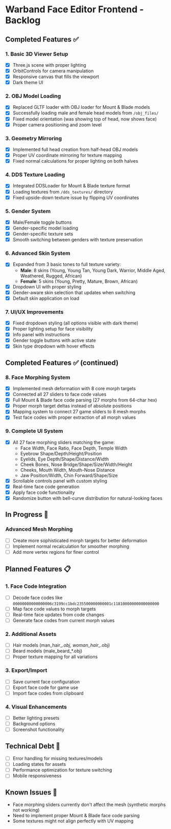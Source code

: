 # Warband Face Editor Frontend - Backlog

## Completed Features ✅

### 1. Basic 3D Viewer Setup
- [x] Three.js scene with proper lighting
- [x] OrbitControls for camera manipulation
- [x] Responsive canvas that fills the viewport
- [x] Dark theme UI

### 2. OBJ Model Loading
- [x] Replaced GLTF loader with OBJ loader for Mount & Blade models
- [x] Successfully loading male and female head models from `/obj_files/`
- [x] Fixed model orientation (was showing top of head, now shows face)
- [x] Proper camera positioning and zoom level

### 3. Geometry Mirroring
- [x] Implemented full head creation from half-head OBJ models
- [x] Proper UV coordinate mirroring for texture mapping
- [x] Fixed normal calculations for proper lighting on both halves

### 4. DDS Texture Loading
- [x] Integrated DDSLoader for Mount & Blade texture format
- [x] Loading textures from `/dds_textures/` directory
- [x] Fixed upside-down texture issue by flipping UV coordinates

### 5. Gender System
- [x] Male/Female toggle buttons
- [x] Gender-specific model loading
- [x] Gender-specific texture sets
- [x] Smooth switching between genders with texture preservation

### 6. Advanced Skin System
- [x] Expanded from 3 basic tones to full texture variety:
  - **Male**: 8 skins (Young, Young Tan, Young Dark, Warrior, Middle Aged, Weathered, Rugged, African)
  - **Female**: 5 skins (Young, Pretty, Mature, Brown, African)
- [x] Dropdown UI with proper styling
- [x] Gender-aware skin selection that updates when switching
- [x] Default skin application on load

### 7. UI/UX Improvements
- [x] Fixed dropdown styling (all options visible with dark theme)
- [x] Proper lighting setup for face visibility
- [x] Info panel with instructions
- [x] Gender toggle buttons with active state
- [x] Skin type dropdown with hover effects

## Completed Features ✅ (continued)

### 8. Face Morphing System
- [x] Implemented mesh deformation with 8 core morph targets
- [x] Connected all 27 sliders to face code values
- [x] Full Mount & Blade face code parsing (27 morphs from 64-char hex)
- [x] Proper morph target deltas instead of absolute positions
- [x] Mapping system to connect 27 game sliders to 8 mesh morphs
- [x] Test face codes with proper extraction of all morph values

### 9. Complete UI System
- [x] All 27 face morphing sliders matching the game:
  - Face Width, Face Ratio, Face Depth, Temple Width
  - Eyebrow Shape/Depth/Height/Position
  - Eyelids, Eye Depth/Shape/Distance/Width
  - Cheek Bones, Nose Bridge/Shape/Size/Width/Height
  - Cheeks, Mouth Width, Mouth-Nose Distance
  - Jaw Position/Width, Chin Forward/Shape/Size
- [x] Scrollable controls panel with custom styling
- [x] Real-time face code generation
- [x] Apply face code functionality
- [x] Randomize button with bell-curve distribution for natural-looking faces

## In Progress 🚧

### Advanced Mesh Morphing
- [ ] Create more sophisticated morph targets for better deformation
- [ ] Implement normal recalculation for smoother morphing
- [ ] Add more vertex regions for finer control

## Planned Features 📋

### 1. Face Code Integration
- [ ] Decode face codes like `00000000000000006c3199cc1bdc235500000000001c11810000000000000000`
- [ ] Map face code values to morph targets
- [ ] Real-time face updates from code changes
- [ ] Generate face codes from current morph values

### 2. Additional Assets
- [ ] Hair models (man_hair_*.obj, woman_hair_*.obj)
- [ ] Beard models (male_beard_*.obj)
- [ ] Proper texture mapping for all variations

### 3. Export/Import
- [ ] Save current face configuration
- [ ] Export face code for game use
- [ ] Import face codes from clipboard

### 4. Visual Enhancements
- [ ] Better lighting presets
- [ ] Background options
- [ ] Screenshot functionality

## Technical Debt 🔧

- [ ] Error handling for missing textures/models
- [ ] Loading states for assets
- [ ] Performance optimization for texture switching
- [ ] Mobile responsiveness

## Known Issues 🐛

- Face morphing sliders currently don't affect the mesh (synthetic morphs not working)
- Need to implement proper Mount & Blade face code parsing
- Some textures might not align perfectly with UV mapping